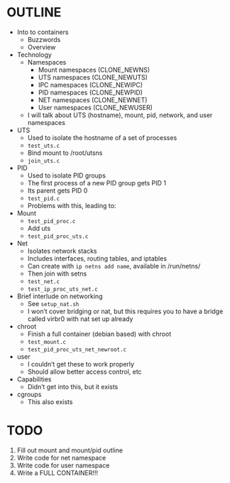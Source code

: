 # OUTLINE

 - Into to containers
    - Buzzwords
    - Overview
 - Technology
    - Namespaces
        - Mount namespaces (CLONE_NEWNS)
        - UTS namespaces (CLONE_NEWUTS)
        - IPC namespaces (CLONE_NEWIPC)
        - PID namespaces (CLONE_NEWPID)
        - NET namespaces (CLONE_NEWNET)
        - User namespaces (CLONE_NEWUSER)
    - I will talk about UTS (hostname), mount, pid, network, and user namespaces
 - UTS
    - Used to isolate the hostname of a set of processes
    - `test_uts.c`
    - Bind mount to /root/utsns
    - `join_uts.c`
 - PID
    - Used to isolate PID groups
    - The first process of a new PID group gets PID 1
    - Its parent gets PID 0
    - `test_pid.c`
    - Problems with this, leading to:
 - Mount
    - `test_pid_proc.c`
    - Add uts
    - `test_pid_proc_uts.c`
 - Net
    - Isolates network stacks
    - Includes interfaces, routing tables, and iptables
    - Can create with `ip netns add name`, available in /run/netns/
    - Then join with setns
    - `test_net.c`
    - `test_ip_proc_uts_net.c`
 - Brief interlude on networking
    - See `setup_nat.sh`
    - I won’t cover bridging or nat, but this requires you to have a bridge 
    called virbr0 with nat set up already
 - chroot
    - Finish a full container (debian based) with chroot
    - `test_mount.c`
    - `test_pid_proc_uts_net_newroot.c`
 - user
    - I couldn’t get these to work properly
    - Should allow better access control, etc
 - Capabilities
    - Didn’t get into this, but it exists
 - cgroups
    - This also exists

# TODO
1. Fill out mount and mount/pid outline
2. Write code for net namespace
3. Write code for user namespace
4. Write a FULL CONTAINER!!!
